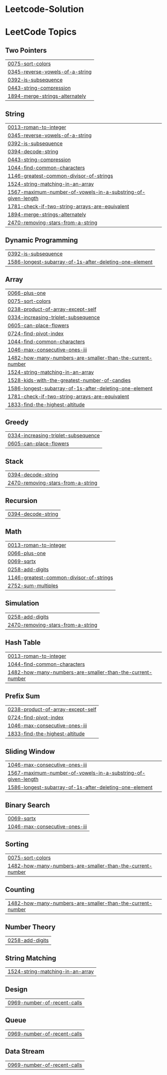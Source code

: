 # Leetcode-Solution
<!---LeetCode Topics Start-->
# LeetCode Topics
## Two Pointers
|  |
| ------- |
| [0075-sort-colors](https://github.com/Nensi1311/Leetcode-Solution/tree/master/0075-sort-colors) |
| [0345-reverse-vowels-of-a-string](https://github.com/Nensi1311/Leetcode-Solution/tree/master/0345-reverse-vowels-of-a-string) |
| [0392-is-subsequence](https://github.com/Nensi1311/Leetcode-Solution/tree/master/0392-is-subsequence) |
| [0443-string-compression](https://github.com/Nensi1311/Leetcode-Solution/tree/master/0443-string-compression) |
| [1894-merge-strings-alternately](https://github.com/Nensi1311/Leetcode-Solution/tree/master/1894-merge-strings-alternately) |
## String
|  |
| ------- |
| [0013-roman-to-integer](https://github.com/Nensi1311/Leetcode-Solution/tree/master/0013-roman-to-integer) |
| [0345-reverse-vowels-of-a-string](https://github.com/Nensi1311/Leetcode-Solution/tree/master/0345-reverse-vowels-of-a-string) |
| [0392-is-subsequence](https://github.com/Nensi1311/Leetcode-Solution/tree/master/0392-is-subsequence) |
| [0394-decode-string](https://github.com/Nensi1311/Leetcode-Solution/tree/master/0394-decode-string) |
| [0443-string-compression](https://github.com/Nensi1311/Leetcode-Solution/tree/master/0443-string-compression) |
| [1044-find-common-characters](https://github.com/Nensi1311/Leetcode-Solution/tree/master/1044-find-common-characters) |
| [1146-greatest-common-divisor-of-strings](https://github.com/Nensi1311/Leetcode-Solution/tree/master/1146-greatest-common-divisor-of-strings) |
| [1524-string-matching-in-an-array](https://github.com/Nensi1311/Leetcode-Solution/tree/master/1524-string-matching-in-an-array) |
| [1567-maximum-number-of-vowels-in-a-substring-of-given-length](https://github.com/Nensi1311/Leetcode-Solution/tree/master/1567-maximum-number-of-vowels-in-a-substring-of-given-length) |
| [1781-check-if-two-string-arrays-are-equivalent](https://github.com/Nensi1311/Leetcode-Solution/tree/master/1781-check-if-two-string-arrays-are-equivalent) |
| [1894-merge-strings-alternately](https://github.com/Nensi1311/Leetcode-Solution/tree/master/1894-merge-strings-alternately) |
| [2470-removing-stars-from-a-string](https://github.com/Nensi1311/Leetcode-Solution/tree/master/2470-removing-stars-from-a-string) |
## Dynamic Programming
|  |
| ------- |
| [0392-is-subsequence](https://github.com/Nensi1311/Leetcode-Solution/tree/master/0392-is-subsequence) |
| [1586-longest-subarray-of-1s-after-deleting-one-element](https://github.com/Nensi1311/Leetcode-Solution/tree/master/1586-longest-subarray-of-1s-after-deleting-one-element) |
## Array
|  |
| ------- |
| [0066-plus-one](https://github.com/Nensi1311/Leetcode-Solution/tree/master/0066-plus-one) |
| [0075-sort-colors](https://github.com/Nensi1311/Leetcode-Solution/tree/master/0075-sort-colors) |
| [0238-product-of-array-except-self](https://github.com/Nensi1311/Leetcode-Solution/tree/master/0238-product-of-array-except-self) |
| [0334-increasing-triplet-subsequence](https://github.com/Nensi1311/Leetcode-Solution/tree/master/0334-increasing-triplet-subsequence) |
| [0605-can-place-flowers](https://github.com/Nensi1311/Leetcode-Solution/tree/master/0605-can-place-flowers) |
| [0724-find-pivot-index](https://github.com/Nensi1311/Leetcode-Solution/tree/master/0724-find-pivot-index) |
| [1044-find-common-characters](https://github.com/Nensi1311/Leetcode-Solution/tree/master/1044-find-common-characters) |
| [1046-max-consecutive-ones-iii](https://github.com/Nensi1311/Leetcode-Solution/tree/master/1046-max-consecutive-ones-iii) |
| [1482-how-many-numbers-are-smaller-than-the-current-number](https://github.com/Nensi1311/Leetcode-Solution/tree/master/1482-how-many-numbers-are-smaller-than-the-current-number) |
| [1524-string-matching-in-an-array](https://github.com/Nensi1311/Leetcode-Solution/tree/master/1524-string-matching-in-an-array) |
| [1528-kids-with-the-greatest-number-of-candies](https://github.com/Nensi1311/Leetcode-Solution/tree/master/1528-kids-with-the-greatest-number-of-candies) |
| [1586-longest-subarray-of-1s-after-deleting-one-element](https://github.com/Nensi1311/Leetcode-Solution/tree/master/1586-longest-subarray-of-1s-after-deleting-one-element) |
| [1781-check-if-two-string-arrays-are-equivalent](https://github.com/Nensi1311/Leetcode-Solution/tree/master/1781-check-if-two-string-arrays-are-equivalent) |
| [1833-find-the-highest-altitude](https://github.com/Nensi1311/Leetcode-Solution/tree/master/1833-find-the-highest-altitude) |
## Greedy
|  |
| ------- |
| [0334-increasing-triplet-subsequence](https://github.com/Nensi1311/Leetcode-Solution/tree/master/0334-increasing-triplet-subsequence) |
| [0605-can-place-flowers](https://github.com/Nensi1311/Leetcode-Solution/tree/master/0605-can-place-flowers) |
## Stack
|  |
| ------- |
| [0394-decode-string](https://github.com/Nensi1311/Leetcode-Solution/tree/master/0394-decode-string) |
| [2470-removing-stars-from-a-string](https://github.com/Nensi1311/Leetcode-Solution/tree/master/2470-removing-stars-from-a-string) |
## Recursion
|  |
| ------- |
| [0394-decode-string](https://github.com/Nensi1311/Leetcode-Solution/tree/master/0394-decode-string) |
## Math
|  |
| ------- |
| [0013-roman-to-integer](https://github.com/Nensi1311/Leetcode-Solution/tree/master/0013-roman-to-integer) |
| [0066-plus-one](https://github.com/Nensi1311/Leetcode-Solution/tree/master/0066-plus-one) |
| [0069-sqrtx](https://github.com/Nensi1311/Leetcode-Solution/tree/master/0069-sqrtx) |
| [0258-add-digits](https://github.com/Nensi1311/Leetcode-Solution/tree/master/0258-add-digits) |
| [1146-greatest-common-divisor-of-strings](https://github.com/Nensi1311/Leetcode-Solution/tree/master/1146-greatest-common-divisor-of-strings) |
| [2752-sum-multiples](https://github.com/Nensi1311/Leetcode-Solution/tree/master/2752-sum-multiples) |
## Simulation
|  |
| ------- |
| [0258-add-digits](https://github.com/Nensi1311/Leetcode-Solution/tree/master/0258-add-digits) |
| [2470-removing-stars-from-a-string](https://github.com/Nensi1311/Leetcode-Solution/tree/master/2470-removing-stars-from-a-string) |
## Hash Table
|  |
| ------- |
| [0013-roman-to-integer](https://github.com/Nensi1311/Leetcode-Solution/tree/master/0013-roman-to-integer) |
| [1044-find-common-characters](https://github.com/Nensi1311/Leetcode-Solution/tree/master/1044-find-common-characters) |
| [1482-how-many-numbers-are-smaller-than-the-current-number](https://github.com/Nensi1311/Leetcode-Solution/tree/master/1482-how-many-numbers-are-smaller-than-the-current-number) |
## Prefix Sum
|  |
| ------- |
| [0238-product-of-array-except-self](https://github.com/Nensi1311/Leetcode-Solution/tree/master/0238-product-of-array-except-self) |
| [0724-find-pivot-index](https://github.com/Nensi1311/Leetcode-Solution/tree/master/0724-find-pivot-index) |
| [1046-max-consecutive-ones-iii](https://github.com/Nensi1311/Leetcode-Solution/tree/master/1046-max-consecutive-ones-iii) |
| [1833-find-the-highest-altitude](https://github.com/Nensi1311/Leetcode-Solution/tree/master/1833-find-the-highest-altitude) |
## Sliding Window
|  |
| ------- |
| [1046-max-consecutive-ones-iii](https://github.com/Nensi1311/Leetcode-Solution/tree/master/1046-max-consecutive-ones-iii) |
| [1567-maximum-number-of-vowels-in-a-substring-of-given-length](https://github.com/Nensi1311/Leetcode-Solution/tree/master/1567-maximum-number-of-vowels-in-a-substring-of-given-length) |
| [1586-longest-subarray-of-1s-after-deleting-one-element](https://github.com/Nensi1311/Leetcode-Solution/tree/master/1586-longest-subarray-of-1s-after-deleting-one-element) |
## Binary Search
|  |
| ------- |
| [0069-sqrtx](https://github.com/Nensi1311/Leetcode-Solution/tree/master/0069-sqrtx) |
| [1046-max-consecutive-ones-iii](https://github.com/Nensi1311/Leetcode-Solution/tree/master/1046-max-consecutive-ones-iii) |
## Sorting
|  |
| ------- |
| [0075-sort-colors](https://github.com/Nensi1311/Leetcode-Solution/tree/master/0075-sort-colors) |
| [1482-how-many-numbers-are-smaller-than-the-current-number](https://github.com/Nensi1311/Leetcode-Solution/tree/master/1482-how-many-numbers-are-smaller-than-the-current-number) |
## Counting
|  |
| ------- |
| [1482-how-many-numbers-are-smaller-than-the-current-number](https://github.com/Nensi1311/Leetcode-Solution/tree/master/1482-how-many-numbers-are-smaller-than-the-current-number) |
## Number Theory
|  |
| ------- |
| [0258-add-digits](https://github.com/Nensi1311/Leetcode-Solution/tree/master/0258-add-digits) |
## String Matching
|  |
| ------- |
| [1524-string-matching-in-an-array](https://github.com/Nensi1311/Leetcode-Solution/tree/master/1524-string-matching-in-an-array) |
## Design
|  |
| ------- |
| [0969-number-of-recent-calls](https://github.com/Nensi1311/Leetcode-Solution/tree/master/0969-number-of-recent-calls) |
## Queue
|  |
| ------- |
| [0969-number-of-recent-calls](https://github.com/Nensi1311/Leetcode-Solution/tree/master/0969-number-of-recent-calls) |
## Data Stream
|  |
| ------- |
| [0969-number-of-recent-calls](https://github.com/Nensi1311/Leetcode-Solution/tree/master/0969-number-of-recent-calls) |
<!---LeetCode Topics End-->